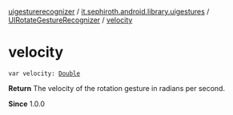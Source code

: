 [uigesturerecognizer](../../index.md) / [it.sephiroth.android.library.uigestures](../index.md) / [UIRotateGestureRecognizer](index.md) / [velocity](./velocity.md)

# velocity

`var velocity: `[`Double`](https://kotlinlang.org/api/latest/jvm/stdlib/kotlin/-double/index.html)

**Return**
The velocity of the rotation gesture in radians per second.

**Since**
1.0.0

